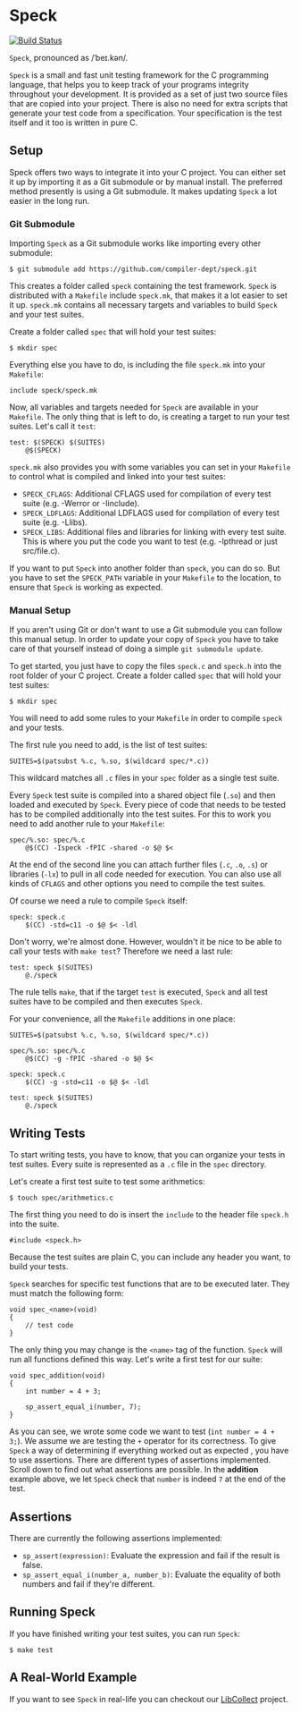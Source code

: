 # Speck

[![Build Status](https://travis-ci.org/compiler-dept/speck.svg?branch=master)](https://travis-ci.org/compiler-dept/speck)

`Speck`, pronounced as /ˈbeɪ.kən/.

`Speck` is a small and fast unit testing framework for the C programming
language, that helps you to keep track of your programs integrity throughout
your development. It is provided as a set of just two source files that are
copied into your project. There is also no need for extra scripts that
generate your test code from a specification. Your specification is the test
itself and it too is written in pure C.

## Setup

Speck offers two ways to integrate it into your C project. You can either set it
up by importing it as a Git submodule or by manual install. The preferred method
presently is using a Git submodule. It makes updating `Speck` a lot easier in
the long run.

### Git Submodule

Importing `Speck` as a Git submodule works like importing every other submodule:

    $ git submodule add https://github.com/compiler-dept/speck.git

This creates a folder called `speck` containing the test framework. `Speck` is
distributed with a `Makefile` include `speck.mk`, that makes it a lot easier to
set it up. `speck.mk` contains all necessary targets and variables to build
`Speck` and your test suites.

Create a folder called `spec` that will hold your test suites:

    $ mkdir spec

Everything else you have to do, is including the file `speck.mk` into your
`Makefile`:

    include speck/speck.mk

Now, all variables and targets needed for `Speck` are available in your
`Makefile`. The only thing that is left to do, is creating a target to run your
test suites. Let's call it `test`:

    test: $(SPECK) $(SUITES)
        @$(SPECK)

`speck.mk` also provides you with some variables you can set in your `Makefile`
to control what is compiled and linked into your test suites:

- `SPECK_CFLAGS`: Additional CFLAGS used for compilation of every test suite
(e.g. -Werror or -Iinclude).
- `SPECK_LDFLAGS`: Additional LDFLAGS used for compilation of every test suite
(e.g. -Llibs).
- `SPECK_LIBS`: Additional files and libraries for linking with every test
suite. This is where you put the code you want to test (e.g. -lpthread or just
src/file.c).

If you want to put `Speck` into another folder than `speck`, you can do so. But
you have to set the `SPECK_PATH` variable in your `Makefile` to the location,
to ensure that `Speck` is working as expected.

### Manual Setup

If you aren't using Git or don't want to use a Git submodule you can follow this
manual setup. In order to update your copy of `Speck` you have to take care of
that yourself instead of doing a simple `git submodule update`.

To get started, you just have to copy the files `speck.c` and `speck.h` into the
root folder of your C project. Create a folder called `spec` that will hold your
test suites:

    $ mkdir spec

You will need to add some rules to your `Makefile` in order to compile `speck`
and your tests.

The first rule you need to add, is the list of test suites:

    SUITES=$(patsubst %.c, %.so, $(wildcard spec/*.c))

This wildcard matches all `.c` files in your `spec` folder as
a single test suite.

Every `Speck` test suite is compiled into a shared object file (`.so`) and then
loaded and executed by `Speck`. Every piece of code that needs to be tested
has to be compiled additionally into the test suites. For this to work you need
to add another rule to your `Makefile`:

    spec/%.so: spec/%.c
        @$(CC) -Ispeck -fPIC -shared -o $@ $<

At the end of the second line you can attach further files (`.c`, `.o`, `.s`) or
libraries (`-lx`) to pull in all code needed for execution. You can also use all
kinds of `CFLAGS` and other options you need to compile the test suites.

Of course we need a rule to compile `Speck` itself:

    speck: speck.c
    	$(CC) -std=c11 -o $@ $< -ldl

Don't worry, we're almost done. However, wouldn't it be nice to be able to call
your tests with `make test`? Therefore we need a last rule:

    test: speck $(SUITES)
    	@./speck

The rule tells `make`, that if the target `test` is executed, `Speck` and all
test suites have to be compiled and then executes `Speck`.

For your convenience, all the `Makefile` additions in one place:

    SUITES=$(patsubst %.c, %.so, $(wildcard spec/*.c))

    spec/%.so: spec/%.c
	    @$(CC) -g -fPIC -shared -o $@ $<

    speck: speck.c
   	    $(CC) -g -std=c11 -o $@ $< -ldl

    test: speck $(SUITES)
       	@./speck

## Writing Tests

To start writing tests, you have to know, that you can organize your tests in
test suites. Every suite is represented as a `.c` file in the `spec` directory.

Let's create a first test suite to test some arithmetics:

    $ touch spec/arithmetics.c

The first thing you need to do is insert the `include` to the
header file `speck.h` into the suite.

    #include <speck.h>

Because the test suites are plain C, you can include any header you want, to
build your tests.

`Speck` searches for specific test functions that are to be executed later. They
must match the following form:

    void spec_<name>(void)
    {
        // test code
    }

The only thing you may change is the `<name>` tag of the function. `Speck` will
run all functions defined this way. Let's write a first test for our suite:

    void spec_addition(void)
    {
        int number = 4 + 3;

        sp_assert_equal_i(number, 7);
    }

As you can see, we wrote some code we want to test (`int number = 4 + 3;`). We
assume we are testing the `+` operator for its correctness. To give `Speck` a
way of determining if everything worked out as expected , you have to use
assertions. There are different types of assertions implemented. Scroll down to
find out what assertions are possible. In the **addition** example above, we let
`Speck` check that `number` is indeed `7` at the end of the test.

## Assertions

There are currently the following assertions implemented:

- `sp_assert(expression)`: Evaluate the expression and fail if the result is
false.
- `sp_assert_equal_i(number_a, number_b)`: Evaluate the equality of both numbers
and fail if they're different.

## Running Speck

If you have finished writing your test suites, you can run `Speck`:

    $ make test

## A Real-World Example

If you want to see `Speck` in real-life you can checkout our
[LibCollect](https://github.com/compiler-dept/libcollect) project.
